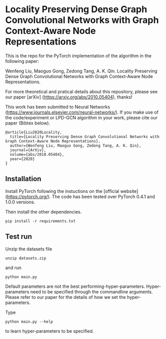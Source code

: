 # Locality Preserving Dense Graph Convolutional Networks with Graph Context-Aware Node Representations

This is the repo for the PyTorch implementation of the algorithm in the following paper: 

Wenfeng Liu, Maoguo Gong, Zedong Tang, A. K. Qin. Locality Preserving Dense Graph Convolutional Networks with Graph Context-Aware Node Representations.

For more theoretical and pratical details about this repository, please see our paper [arXiv] (https://arxiv.org/abs/2010.05404), thanks!

This work has been submitted to Neural Networks (https://www.journals.elsevier.com/neural-networks/). If you make use of the code/experiment or LPD-GCN algorithm in your work, please cite our paper (Bibtex below).
```
@article{Liu2020Locality,
  title={Locality Preserving Dense Graph Convolutional Networks with Graph Context-Aware Node Representations},
  author={Wenfeng Liu, Maoguo Gong, Zedong Tang, A. K. Qin},
  journal={ArXiv},
  volume={abs/2010.05404},
  year={2020}
}
```

## Installation
Install PyTorch following the instuctions on the [official website] (https://pytorch.org/). The code has been tested over PyTorch 0.4.1 and 1.0.0 versions.

Then install the other dependencies.
```
pip install -r requirements.txt
```

## Test run
Unzip the datasets file
```
unzip datasets.zip
```

and run

```
python main.py
```

Default parameters are not the best performing-hyper-parameters. Hyper-parameters need to be specified through the commandline arguments. Please refer to our paper for the details of how we set the hyper-parameters.

Type

```
python main.py --help
```

to learn hyper-parameters to be specified.

